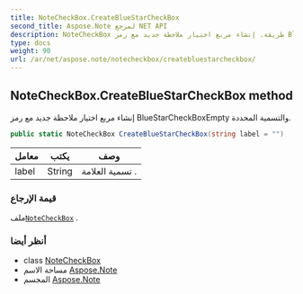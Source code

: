 ```yaml
---
title: NoteCheckBox.CreateBlueStarCheckBox
second_title: Aspose.Note لمرجع NET API
description: NoteCheckBox طريقة. إنشاء مربع اختيار ملاحظة جديد مع رمز BlueStarCheckBoxEmpty والتسمية المحددة.
type: docs
weight: 90
url: /ar/net/aspose.note/notecheckbox/createbluestarcheckbox/
---
```

## NoteCheckBox.CreateBlueStarCheckBox method

إنشاء مربع اختيار ملاحظة جديد مع رمز BlueStarCheckBoxEmpty والتسمية المحددة.

```csharp
public static NoteCheckBox CreateBlueStarCheckBox(string label = "")
```

| معامل | يكتب | وصف |
| --- | --- | --- |
| label | String | تسمية العلامة . |

### قيمة الإرجاع

ملف[`NoteCheckBox`](../) .

### أنظر أيضا

* class [NoteCheckBox](../)
* مساحة الاسم [Aspose.Note](../../notecheckbox/)
* المجسم [Aspose.Note](../../../)


